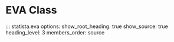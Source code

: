 # EVA Class

::: statista.eva
    options:
        show_root_heading: true
        show_source: true
        heading_level: 3
        members_order: source